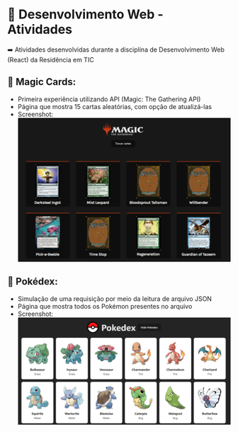 # 📝 Desenvolvimento Web - Atividades
➡️ Atividades desenvolvidas durante a disciplina de Desenvolvimento Web (React) da Residência em TIC

## 📍 Magic Cards:
- Primeira experiência utilizando API (Magic: The Gathering API)
- Página que mostra 15 cartas aleatórias, com opção de atualizá-las
- Screenshot: ![](https://github.com/boubeejul/react-residencia/blob/main/magic-cards/print.png?raw=true)

## 📍 Pokédex:
- Simulação de uma requisição por meio da leitura de arquivo JSON
- Página que mostra todos os Pokémon presentes no arquivo
- Screenshot: ![](https://github.com/boubeejul/react-residencia/blob/main/pokedex/print.png?raw=true)
